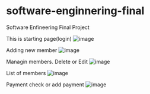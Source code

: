 # software-enginnering-final
Software Enfineering Final Project


This is starting page(login)
![image](https://user-images.githubusercontent.com/81313693/116967072-58a1ae80-acd3-11eb-9450-829cbfdbcf12.png)





Adding new member
![image](https://user-images.githubusercontent.com/81313693/116967179-90105b00-acd3-11eb-9eec-42298e4822e5.png)




Managin members. Delete or Edit
![image](https://user-images.githubusercontent.com/81313693/116967229-a8807580-acd3-11eb-9031-ea8fbdd92f41.png)




List of members
![image](https://user-images.githubusercontent.com/81313693/116967244-b2a27400-acd3-11eb-99ac-b0dd8113b177.png)




Payment check or add payment
![image](https://user-images.githubusercontent.com/81313693/116967284-c5b54400-acd3-11eb-9cbe-7edd5fbb9f4a.png)
